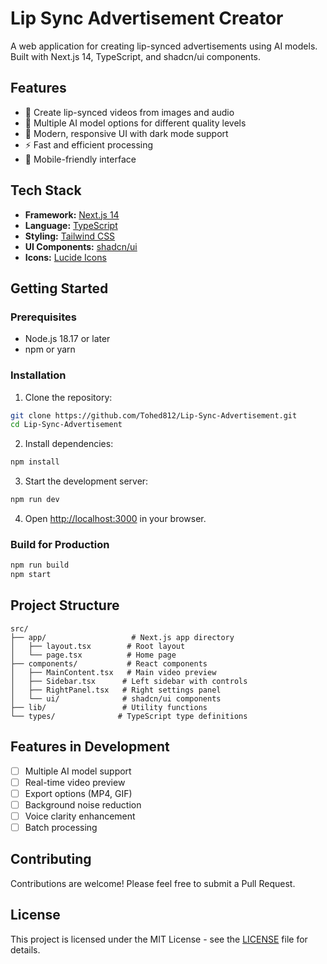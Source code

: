 # Lip Sync Advertisement Creator

A web application for creating lip-synced advertisements using AI models. Built with Next.js 14, TypeScript, and shadcn/ui components.

## Features

-   🎥 Create lip-synced videos from images and audio
-   🤖 Multiple AI model options for different quality levels
-   🎨 Modern, responsive UI with dark mode support
-   ⚡ Fast and efficient processing
-   📱 Mobile-friendly interface

## Tech Stack

-   **Framework:** [Next.js 14](https://nextjs.org/)
-   **Language:** [TypeScript](https://www.typescriptlang.org/)
-   **Styling:** [Tailwind CSS](https://tailwindcss.com/)
-   **UI Components:** [shadcn/ui](https://ui.shadcn.com/)
-   **Icons:** [Lucide Icons](https://lucide.dev/)

## Getting Started

### Prerequisites

-   Node.js 18.17 or later
-   npm or yarn

### Installation

1. Clone the repository:

```bash
git clone https://github.com/Tohed812/Lip-Sync-Advertisement.git
cd Lip-Sync-Advertisement
```

2. Install dependencies:

```bash
npm install
```

3. Start the development server:

```bash
npm run dev
```

4. Open [http://localhost:3000](http://localhost:3000) in your browser.

### Build for Production

```bash
npm run build
npm start
```

## Project Structure

```
src/
├── app/                   # Next.js app directory
│   ├── layout.tsx        # Root layout
│   └── page.tsx          # Home page
├── components/           # React components
│   ├── MainContent.tsx   # Main video preview
│   ├── Sidebar.tsx      # Left sidebar with controls
│   ├── RightPanel.tsx   # Right settings panel
│   └── ui/              # shadcn/ui components
├── lib/                 # Utility functions
└── types/              # TypeScript type definitions
```

## Features in Development

-   [ ] Multiple AI model support
-   [ ] Real-time video preview
-   [ ] Export options (MP4, GIF)
-   [ ] Background noise reduction
-   [ ] Voice clarity enhancement
-   [ ] Batch processing

## Contributing

Contributions are welcome! Please feel free to submit a Pull Request.

## License

This project is licensed under the MIT License - see the [LICENSE](LICENSE) file for details.

